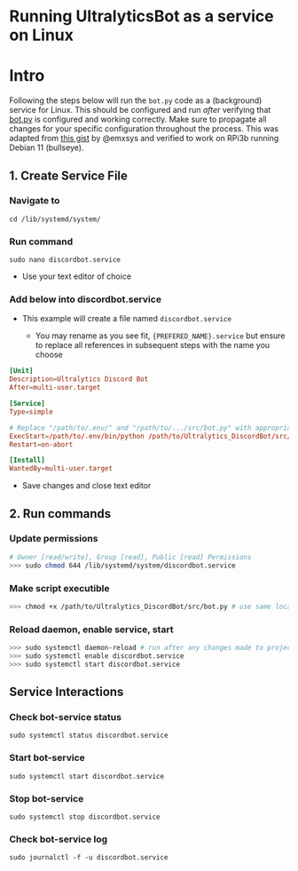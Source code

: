 # Running UltralyticsBot as a service on Linux

# Intro

Following the steps below will run the `bot.py` code as a (background) service for Linux. This should be configured and run _after_ verifying that [bot.py](/src/bot.py) is configured and working correctly. Make sure to propagate all changes for your specific configuration throughout the process. This was adapted from [this gist](https://gist.github.com/emxsys/a507f3cad928e66f6410e7ac28e2990f) by @emxsys and verified to work on RPi3b running Debian 11 (bullseye).

## 1. Create Service File

### Navigate to

`cd /lib/systemd/system/`

### Run command

`sudo nano discordbot.service`

- Use your text editor of choice

### Add below into discordbot.service

- This example will create a file named `discordbot.service`

    - You may rename as you see fit, `{PREFERED_NAME}.service` but ensure to replace all references in subsequent steps with the name you choose

```toml
[Unit]
Description=Ultralytics Discord Bot
After=multi-user.target

[Service]
Type=simple

# Replace "/path/to/.env/" and "/path/to/.../src/bot.py" with appropriate directories
ExecStart=/path/to/.env/bin/python /path/to/Ultralytics_DiscordBot/src/bot.py
Restart=on-abort

[Install]
WantedBy=multi-user.target
```

- Save changes and close text editor

## 2. Run commands

### Update permissions

```bash
# Owner [read/write], Group [read], Public [read] Permissions
>>> sudo chmod 644 /lib/systemd/system/discordbot.service
```

### Make script executible

```bash
>>> chmod +x /path/to/Ultralytics_DiscordBot/src/bot.py # use same location from .service file
```

### Reload daemon, enable service, start

```bash
>>> sudo systemctl daemon-reload # run after any changes made to project code
>>> sudo systemctl enable discordbot.service
>>> sudo systemctl start discordbot.service
```

## Service Interactions

### Check bot-service status
`sudo systemctl status discordbot.service`

### Start bot-service
`sudo systemctl start discordbot.service`

### Stop bot-service
`sudo systemctl stop discordbot.service`

### Check bot-service log
`sudo journalctl -f -u discordbot.service`


